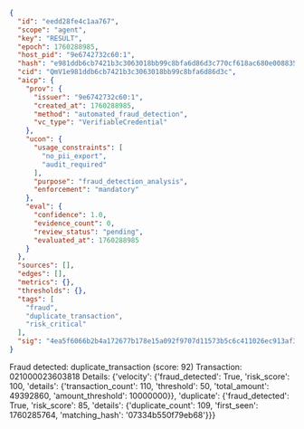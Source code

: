 ```json
{
  "id": "eedd28fe4c1aa767",
  "scope": "agent",
  "key": "RESULT",
  "epoch": 1760288985,
  "host_pid": "9e6742732c60:1",
  "hash": "e981ddb6cb7421b3c3063018bb99c8bfa6d86d3c770cf618ac680e008835214e",
  "cid": "QmV1e981ddb6cb7421b3c3063018bb99c8bfa6d86d3c",
  "aicp": {
    "prov": {
      "issuer": "9e6742732c60:1",
      "created_at": 1760288985,
      "method": "automated_fraud_detection",
      "vc_type": "VerifiableCredential"
    },
    "ucon": {
      "usage_constraints": [
        "no_pii_export",
        "audit_required"
      ],
      "purpose": "fraud_detection_analysis",
      "enforcement": "mandatory"
    },
    "eval": {
      "confidence": 1.0,
      "evidence_count": 0,
      "review_status": "pending",
      "evaluated_at": 1760288985
    }
  },
  "sources": [],
  "edges": [],
  "metrics": {},
  "thresholds": {},
  "tags": [
    "fraud",
    "duplicate_transaction",
    "risk_critical"
  ],
  "sig": "4ea5f6066b2b4a172677b178e15a092f9707d11573b5c6c411026ec913af3f66"
}
```

Fraud detected: duplicate_transaction (score: 92)
Transaction: 021000023603818
Details: {'velocity': {'fraud_detected': True, 'risk_score': 100, 'details': {'transaction_count': 110, 'threshold': 50, 'total_amount': 49392860, 'amount_threshold': 10000000}}, 'duplicate': {'fraud_detected': True, 'risk_score': 85, 'details': {'duplicate_count': 109, 'first_seen': 1760285764, 'matching_hash': '07334b550f79eb68'}}}